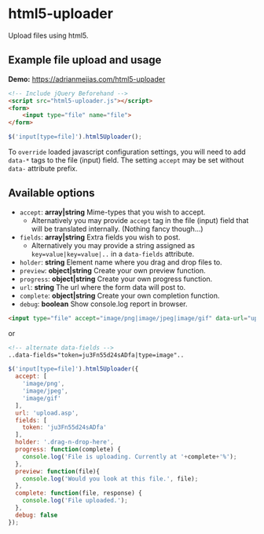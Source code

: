 html5-uploader
==========

Upload files using html5.

Example file upload and usage
------------

**Demo:** https://adrianmejias.com/html5-uploader

```html
<!-- Include jQuery Beforehand -->
<script src="html5-uploader.js"></script>
<form>
    <input type="file" name="file">
</form>
```

```javascript
$('input[type=file]').html5Uploader();
```

To ``override`` loaded javascript configuration settings, you will need to add ``data-*`` tags to the file (input) field. The setting ``accept`` may be set without ``data-`` attribute prefix.

Available options
------------

* ``accept``: **array|string** Mime-types that you wish to accept.
    - Alternatively you may provide ``accept`` tag in the file (input) field that will be translated internally. (Nothing fancy though...)
* ``fields``: **array|string** Extra fields you wish to post.
  - Alternatively you may provide a string assigned as ``key=value|key=value|..`` in a ``data-fields`` attribute.
* ``holder``: **string** Element name where you drag and drop files to.
* ``preview``: **object|string** Create your own preview function.
* ``progress``: **object|string** Create your own progress function.
* ``url``: **string** The url where the form data will post to.
* ``complete``: **object|string** Create your own completion function.
* ``debug``: **boolean** Show console.log report in browser.

```html
<input type="file" accept="image/png|image/jpeg|image/gif" data-url="upload.asp" data-fields="customFields" data-holder=".drag-n-dro-here" data-progress="customProgress" data-preview="customPreview" data-complete="customComplete">
```
or
```html
<!-- alternate data-fields -->
..data-fields="token=ju3Fn55d24sADfa|type=image"..
```

```javascript
$('input[type=file]').html5Uploader({
  accept: [
    'image/png',
    'image/jpeg',
    'image/gif'
  ],
  url: 'upload.asp',
  fields: [
    token: 'ju3Fn55d24sADfa'
  ],
  holder: '.drag-n-drop-here',
  progress: function(complete) {
    console.log('File is uploading. Currently at '+complete+'%');
  },
  preview: function(file){
    console.log('Would you look at this file.', file);
  },
  complete: function(file, response) {
    console.log('File uploaded.');
  },
  debug: false
});
```